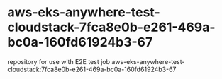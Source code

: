 # aws-eks-anywhere-test-cloudstack-7fca8e0b-e261-469a-bc0a-160fd61924b3-67
repository for use with E2E test job aws-eks-anywhere-test-cloudstack:7fca8e0b-e261-469a-bc0a-160fd61924b3-67

